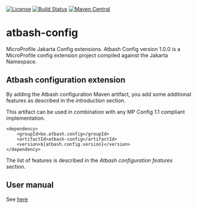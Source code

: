 [![License](https://img.shields.io/:license-Apache2-blue.svg)](http://www.apache.org/licenses/LICENSE-2.0)
[![Build Status](https://travis-ci.org/atbashEE/atbash-config.svg?branch=master)](https://travis-ci.org/atbashEE/atbash-config)
[![Maven Central](https://maven-badges.herokuapp.com/maven-central/be.atbash.config/atbash-config/badge.svg)](https://maven-badges.herokuapp.com/maven-central/be.atbash.config/atbash-config)

# atbash-config
MicroProfile Jakarta Config extensions. Atbash Config version 1.0.0 is a MicroProfile config extension project compiled against the Jakarta Namespace.

## Atbash configuration extension

By adding the Atbash configuration Maven artifact, you add some additional features as described in the _introduction_ section.

This artifact can be used in combination with any MP Config 1.1 compliant implementation.

    <dependency>
        <groupId>be.atbash.config</groupId>
        <artifactId>atbash-config</artifactId>
        <version>${atbash.config.version}</version>
    </dependency>

The list of features is described in the _Atbash configuration features_ section.


## User manual

See [here](https://github.com/atbashEE/atbash-config/blob/master/impl/src/main/doc/manual.pdf)